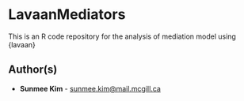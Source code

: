 LavaanMediators
====================================================

This is an R code repository for the analysis of mediation model using {lavaan}

Author(s)
-------

-   **Sunmee Kim** - <sunmee.kim@mail.mcgill.ca>
